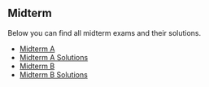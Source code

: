 ## Midterm

Below you can find all midterm exams and their solutions.

- [Midterm A](./?source=midterm_A)
- [Midterm A Solutions](./?source=midterm_A_sol)
- [Midterm B](./?source=midterm_B)
- [Midterm B Solutions](./?source=midterm_B_sol)
